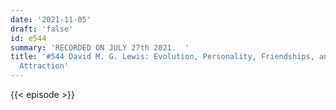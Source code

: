 ```yaml
---
date: '2021-11-05'
draft: 'false'
id: e544
summary: 'RECORDED ON JULY 27th 2021.  '
title: '#544 David M. G. Lewis: Evolution, Personality, Friendships, and Physical
  Attraction'
---
```

{{< episode >}}
